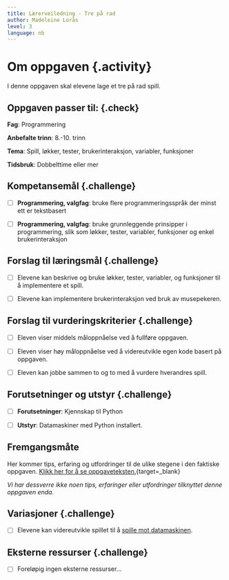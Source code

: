 ```yaml
---
title: Lærerveiledning - Tre på rad
author: Madeleine Lorås
level: 3
language: nb
---
```



# Om oppgaven {.activity}

I denne oppgaven skal elevene lage et tre på rad spill.

## Oppgaven passer til: {.check}

 __Fag__: Programmering

__Anbefalte trinn__: 8.-10. trinn

__Tema__: Spill, løkker, tester, brukerinteraksjon, variabler, funksjoner

__Tidsbruk__: Dobbelttime eller mer

## Kompetansemål {.challenge}

- [ ] __Programmering, valgfag__: bruke flere programmeringsspråk der minst ett
       er tekstbasert

- [ ] __Programmering, valgfag__: bruke grunnleggende prinsipper i
       programmering, slik som løkker, tester, variabler, funksjoner og enkel
       brukerinteraksjon

## Forslag til læringsmål {.challenge}

- [ ] Elevene kan beskrive og bruke løkker, tester, variabler, og funksjoner til
       å implementere et spill.

- [ ] Elevene kan implementere brukerinteraksjon ved bruk av musepekeren.

## Forslag til vurderingskriterier {.challenge}

- [ ] Eleven viser middels måloppnåelse ved å fullføre oppgaven.

- [ ] Eleven viser høy måloppnåelse ved å videreutvikle egen kode basert på
       oppgaven.

- [ ] Eleven kan jobbe sammen to og to med å vurdere hverandres spill.

## Forutsetninger og utstyr {.challenge}

- [ ] __Forutsetninger__: Kjennskap til Python

- [ ] __Utstyr__: Datamaskiner med Python installert.

## Fremgangsmåte

Her kommer tips, erfaring og utfordringer til de ulike stegene i den faktiske
oppgaven. [Klikk her for å se
oppgaveteksten.](../tre_pa_rad/tre_pa_rad.html){target=_blank}

_Vi har dessverre ikke noen tips, erfaringer eller utfordringer tilknyttet denne
oppgaven enda._

## Variasjoner {.challenge}

- [ ] Elevene kan videreutvikle spillet til å [spille mot
       datamaskinen](../tre_pa_rad_mot_datamaskinen/tre_pa_rad_mot_datamaskinen.html).

## Eksterne ressurser {.challenge}

- [ ] Foreløpig ingen eksterne ressurser...

